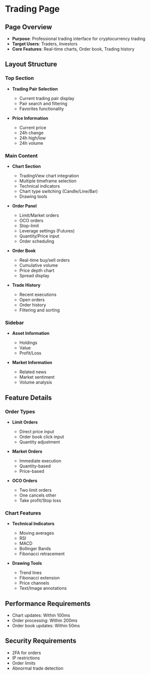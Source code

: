 # Trading Page

## Page Overview

- **Purpose**: Professional trading interface for cryptocurrency trading
- **Target Users**: Traders, Investors
- **Core Features**: Real-time charts, Order book, Trading history

## Layout Structure

### Top Section

- **Trading Pair Selection**

  - Current trading pair display
  - Pair search and filtering
  - Favorites functionality

- **Price Information**
  - Current price
  - 24h change
  - 24h high/low
  - 24h volume

### Main Content

- **Chart Section**

  - TradingView chart integration
  - Multiple timeframe selection
  - Technical indicators
  - Chart type switching (Candle/Line/Bar)
  - Drawing tools

- **Order Panel**

  - Limit/Market orders
  - OCO orders
  - Stop-limit
  - Leverage settings (Futures)
  - Quantity/Price input
  - Order scheduling

- **Order Book**

  - Real-time buy/sell orders
  - Cumulative volume
  - Price depth chart
  - Spread display

- **Trade History**
  - Recent executions
  - Open orders
  - Order history
  - Filtering and sorting

### Sidebar

- **Asset Information**

  - Holdings
  - Value
  - Profit/Loss

- **Market Information**
  - Related news
  - Market sentiment
  - Volume analysis

## Feature Details

### Order Types

- **Limit Orders**

  - Direct price input
  - Order book click input
  - Quantity adjustment

- **Market Orders**

  - Immediate execution
  - Quantity-based
  - Price-based

- **OCO Orders**
  - Two limit orders
  - One cancels other
  - Take profit/Stop loss

### Chart Features

- **Technical Indicators**

  - Moving averages
  - RSI
  - MACD
  - Bollinger Bands
  - Fibonacci retracement

- **Drawing Tools**
  - Trend lines
  - Fibonacci extension
  - Price channels
  - Text/Image annotations

## Performance Requirements

- Chart updates: Within 100ms
- Order processing: Within 200ms
- Order book updates: Within 50ms

## Security Requirements

- 2FA for orders
- IP restrictions
- Order limits
- Abnormal trade detection
